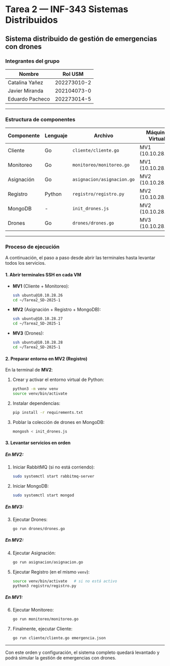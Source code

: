 # Tarea 2 — INF-343 Sistemas Distribuidos

## Sistema distribuido de gestión de emergencias con drones

### Integrantes del grupo

| Nombre          | Rol USM     |
| --------------- | ----------- |
| Catalina Yañez  | 202273010-2 |
| Javier Miranda  | 202104073-0 |
| Eduardo Pacheco | 202273014-5 |

---

### Estructura de componentes

| Componente | Lenguaje | Archivo                    | Máquina Virtual   |
| ---------- | -------- | -------------------------- | ----------------- |
| Cliente    | Go       | `cliente/cliente.go`       | MV1 (10.10.28.26) |
| Monitoreo  | Go       | `monitoreo/monitoreo.go`   | MV1 (10.10.28.26) |
| Asignación | Go       | `asignacion/asignacion.go` | MV2 (10.10.28.27) |
| Registro   | Python   | `registro/registro.py`     | MV2 (10.10.28.27) |
| MongoDB    | -        | `init_drones.js`           | MV2 (10.10.28.27) |
| Drones     | Go       | `drones/drones.go`         | MV3 (10.10.28.28) |

---

### Proceso de ejecución

A continuación, el paso a paso desde abrir las terminales hasta levantar todos los servicios.

#### 1. Abrir terminales SSH en cada VM

* **MV1** (Cliente + Monitoreo):

  ```bash
  ssh ubuntu@10.10.28.26
  cd ~/Tarea2_SD-2025-1
  ```

* **MV2** (Asignación + Registro + MongoDB):

  ```bash
  ssh ubuntu@10.10.28.27
  cd ~/Tarea2_SD-2025-1
  ```

* **MV3** (Drones):

  ```bash
  ssh ubuntu@10.10.28.28
  cd ~/Tarea2_SD-2025-1
  ```

#### 2. Preparar entorno en MV2 (Registro)

En la terminal de **MV2**:

1. Crear y activar el entorno virtual de Python:

   ```bash
   python3 -m venv venv
   source venv/bin/activate
   ```
2. Instalar dependencias:

   ```bash
   pip install -r requirements.txt
   ```
3. Poblar la colección de drones en MongoDB:

   ```bash
   mongosh < init_drones.js
   ```

#### 3. Levantar servicios en orden

##### En MV2:

1. Iniciar RabbitMQ (si no está corriendo):

   ```bash
   sudo systemctl start rabbitmq-server
   ```
2. Iniciar MongoDB:

   ```bash
   sudo systemctl start mongod
   ```

##### En MV3:

3. Ejecutar Drones:

   ```bash
   go run drones/drones.go
   ```

##### En MV2:

4. Ejecutar Asignación:

   ```bash
   go run asignacion/asignacion.go
   ```
5. Ejecutar Registro (en el mismo `venv`):

   ```bash
   source venv/bin/activate   # si no está activo
   python3 registro/registro.py
   ```

##### En MV1:

6. Ejecutar Monitoreo:

   ```bash
   go run monitoreo/monitoreo.go
   ```
7. Finalmente, ejecutar Cliente:

   ```bash
   go run cliente/cliente.go emergencia.json
   ```

---

Con este orden y configuración, el sistema completo quedará levantado y podrá simular la gestión de emergencias con drones.